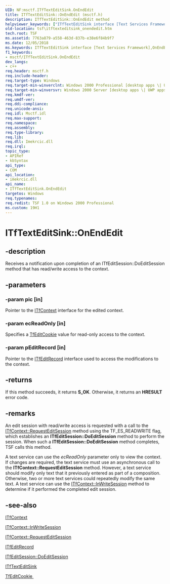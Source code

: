 ```yaml
---
UID: NF:msctf.ITfTextEditSink.OnEndEdit
title: ITfTextEditSink::OnEndEdit (msctf.h)
description: ITfTextEditSink::OnEndEdit methodhelpviewer_keywords: ["ITfTextEditSink interface [Text Services Framework]","OnEndEdit method","ITfTextEditSink.OnEndEdit","ITfTextEditSink::OnEndEdit","OnEndEdit","OnEndEdit method [Text Services Framework]","OnEndEdit method [Text Services Framework]","ITfTextEditSink interface","_tsf_itftexteditsink_onendedit_ref","msctf/ITfTextEditSink::OnEndEdit","tsf.itftexteditsink_onendedit"]
old-location: tsf\itftexteditsink_onendedit.htm
tech.root: TSF
ms.assetid: 7763a879-a558-463d-837b-e38e6f84b9f7
ms.date: 12/05/2018
ms.keywords: ITfTextEditSink interface [Text Services Framework],OnEndEdit method, ITfTextEditSink.OnEndEdit, ITfTextEditSink::OnEndEdit, OnEndEdit, OnEndEdit method [Text Services Framework], OnEndEdit method [Text Services Framework],ITfTextEditSink interface, _tsf_itftexteditsink_onendedit_ref, msctf/ITfTextEditSink::OnEndEdit, tsf.itftexteditsink_onendedit
f1_keywords:
- msctf/ITfTextEditSink.OnEndEdit
dev_langs:
- c++
req.header: msctf.h
req.include-header: 
req.target-type: Windows
req.target-min-winverclnt: Windows 2000 Professional [desktop apps \| UWP apps]
req.target-min-winversvr: Windows 2000 Server [desktop apps \| UWP apps]
req.kmdf-ver: 
req.umdf-ver: 
req.ddi-compliance: 
req.unicode-ansi: 
req.idl: Msctf.idl
req.max-support: 
req.namespace: 
req.assembly: 
req.type-library: 
req.lib: 
req.dll: Imekrcic.dll
req.irql: 
topic_type:
- APIRef
- kbSyntax
api_type:
- COM
api_location:
- imekrcic.dll
api_name:
- ITfTextEditSink.OnEndEdit
targetos: Windows
req.typenames: 
req.redist: TSF 1.0 on Windows 2000 Professional
ms.custom: 19H1
---
```


# ITfTextEditSink::OnEndEdit


## -description

Receives a notification upon completion of an ITfEditSession::DoEditSession method that has read/write access to the context.

## -parameters




### -param pic [in]

Pointer to the <a href="https://docs.microsoft.com/windows/desktop/api/msctf/nn-msctf-itfcontext">ITfContext</a> interface for the edited context.


### -param ecReadOnly [in]

Specifies a <a href="https://docs.microsoft.com/windows/desktop/TSF/tfeditcookie">TfEditCookie</a> value for read-only access to the context.


### -param pEditRecord [in]

Pointer to the <a href="https://docs.microsoft.com/windows/desktop/api/msctf/nn-msctf-itfeditrecord">ITfEditRecord</a> interface used to access the modifications to the context.


## -returns



If this method succeeds, it returns <b xmlns:loc="http://microsoft.com/wdcml/l10n">S_OK</b>. Otherwise, it returns an <b xmlns:loc="http://microsoft.com/wdcml/l10n">HRESULT</b> error code.




## -remarks



An edit session with read/write access is requested with a call to the <a href="https://docs.microsoft.com/windows/desktop/api/msctf/nf-msctf-itfcontext-requesteditsession">ITfContext::RequestEditSession</a> method using the TF_ES_READWRITE flag, which establishes an <b>ITfEditSession::DoEditSession</b> method to perform the session. When such a <b>ITfEditSession::DoEditSession</b> method completes, TSF calls this method.

A text service can use the <i>ecReadOnly</i> parameter only to view the context. If changes are required, the text service must use an asynchronous call to the <b>ITfContext::RequestEditSession</b> method. However, a text service should modify only text that it previously entered as part of a composition. Otherwise, two or more text services could repeatedly modify the same text. A text service can use the <a href="https://docs.microsoft.com/windows/desktop/api/msctf/nf-msctf-itfcontext-inwritesession">ITfContext::InWriteSession</a> method to determine if it performed the completed edit session.




## -see-also




<a href="https://docs.microsoft.com/windows/desktop/api/msctf/nn-msctf-itfcontext">ITfContext
      </a>



<a href="https://docs.microsoft.com/windows/desktop/api/msctf/nf-msctf-itfcontext-inwritesession">ITfContext::InWriteSession
      </a>



<a href="https://docs.microsoft.com/windows/desktop/api/msctf/nf-msctf-itfcontext-requesteditsession">ITfContext::RequestEditSession
      </a>



<a href="https://docs.microsoft.com/windows/desktop/api/msctf/nn-msctf-itfeditrecord">ITfEditRecord
      </a>



<a href="https://docs.microsoft.com/windows/desktop/api/msctf/nf-msctf-itfeditsession-doeditsession">ITfEditSession::DoEditSession
      </a>



<a href="https://docs.microsoft.com/windows/desktop/api/msctf/nn-msctf-itftexteditsink">ITfTextEditSink</a>



<a href="https://docs.microsoft.com/windows/desktop/TSF/tfeditcookie">TfEditCookie
      </a>
 

 


